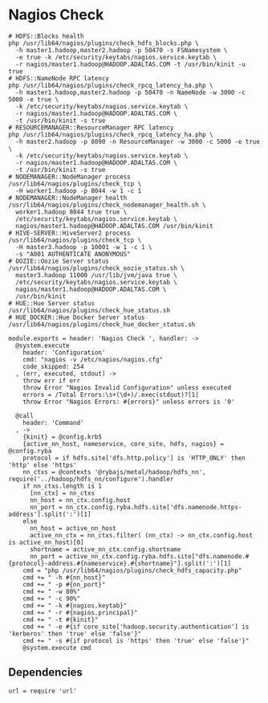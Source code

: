 
# Nagios Check

```
# HDFS::Blocks health
php /usr/lib64/nagios/plugins/check_hdfs_blocks.php \
  -h master1.hadoop,master2.hadoop -p 50470 -s FSNamesystem \
  -e true -k /etc/security/keytabs/nagios.service.keytab \
  -r nagios/master1.hadoop@HADOOP.ADALTAS.COM -t /usr/bin/kinit -u true
# HDFS::NameNode RPC latency
php /usr/lib64/nagios/plugins/check_rpcq_latency_ha.php \
  -h master1.hadoop,master2.hadoop -p 50470 -n NameNode -w 3000 -c 5000 -e true \
  -k /etc/security/keytabs/nagios.service.keytab \
  -r nagios/master1.hadoop@HADOOP.ADALTAS.COM \
  -t /usr/bin/kinit -s true
# RESOURCEMANAGER::ResourceManager RPC latency
php /usr/lib64/nagios/plugins/check_rpcq_latency_ha.php \
  -h master2.hadoop -p 8090 -n ResourceManager -w 3000 -c 5000 -e true \
  -k /etc/security/keytabs/nagios.service.keytab \
  -r nagios/master1.hadoop@HADOOP.ADALTAS.COM \
  -t /usr/bin/kinit -s true
# NODEMANAGER::NodeManager process
/usr/lib64/nagios/plugins/check_tcp \
  -H worker1.hadoop -p 8044 -w 1 -c 1
# NODEMANAGER::NodeManager health
/usr/lib64/nagios/plugins/check_nodemanager_health.sh \
  worker1.hadoop 8044 true true \
  /etc/security/keytabs/nagios.service.keytab \
  nagios/master1.hadoop@HADOOP.ADALTAS.COM /usr/bin/kinit
# HIVE-SERVER::HiveServer2 process
/usr/lib64/nagios/plugins/check_tcp \
  -H master3.hadoop -p 10001 -w 1 -c 1 \
  -s "A001 AUTHENTICATE ANONYMOUS"
# OOZIE::Oozie Server status
/usr/lib64/nagios/plugins/check_oozie_status.sh \
  master3.hadoop 11000 /usr/lib/jvm/java true \
  /etc/security/keytabs/nagios.service.keytab \
  nagios/master1.hadoop@HADOOP.ADALTAS.COM \
  /usr/bin/kinit
# HUE::Hue Server status
/usr/lib64/nagios/plugins/check_hue_status.sh
# HUE_DOCKER::Hue Docker Server status
/usr/lib64/nagios/plugins/check_hue_docker_status.sh
```

    module.exports = header: 'Nagios Check ', handler: ->
      @system.execute
        header: 'Configuration'
        cmd: "nagios -v /etc/nagios/nagios.cfg"
        code_skipped: 254
      , (err, executed, stdout) ->
        throw err if err
        throw Error "Nagios Invalid Configuration" unless executed
        errors = /Total Errors:\s+(\d+)/.exec(stdout)?[1]
        throw Error "Nagios Errors: #{errors}" unless errors is '0'

      @call
        header: 'Command'
      , ->
        {kinit} = @config.krb5
        {active_nn_host, nameservice, core_site, hdfs, nagios} = @config.ryba
        protocol = if hdfs.site['dfs.http.policy'] is 'HTTP_ONLY' then 'http' else 'https'
        nn_ctxs = @contexts '@rybajs/metal/hadoop/hdfs_nn', require('../hadoop/hdfs_nn/configure').handler
        if nn_ctxs.length is 1
          [nn_ctx] = nn_ctxs
          nn_host = nn_ctx.config.host
          nn_port = nn_ctx.config.ryba.hdfs.site['dfs.namenode.https-address'].split(':')[1]
        else
          nn_host = active_nn_host
          active_nn_ctx = nn_ctxs.filter( (nn_ctx) -> nn_ctx.config.host is active_nn_host)[0]
          shortname = active_nn_ctx.config.shortname
          nn_port = active_nn_ctx.config.ryba.hdfs.site["dfs.namenode.#{protocol}-address.#{nameservice}.#{shortname}"].split(':')[1]
        cmd = "php /usr/lib64/nagios/plugins/check_hdfs_capacity.php"
        cmd += " -h #{nn_host}"
        cmd += " -p #{nn_port}"
        cmd += " -w 80%"
        cmd += " -c 90%"
        cmd += " -k #{nagios.keytab}"
        cmd += " -r #{nagios.principal}"
        cmd += " -t #{kinit}"
        cmd += " -e #{if core_site['hadoop.security.authentication'] is 'kerberos' then 'true' else 'false'}"
        cmd += " -s #{if protocol is 'https' then 'true' else 'false'}"
        @system.execute cmd

## Dependencies

    url = require 'url'
